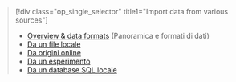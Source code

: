 > [!div class="op_single_selector" title1="Import data from various sources"]
> * [Overview & data formats](../articles/machine-learning/machine-learning-data-science-import-data.md) (Panoramica e formati di dati)
> * [Da un file locale](../articles/machine-learning/machine-learning-import-data-from-local-file.md)
> * [Da origini online](../articles/machine-learning/machine-learning-import-data-from-online-sources.md)
> * [Da un esperimento](../articles/machine-learning/machine-learning-import-data-from-an-experiment.md)
> * [Da un database SQL locale](../articles/machine-learning/machine-learning-use-data-from-an-on-premises-sql-server.md)
>  

